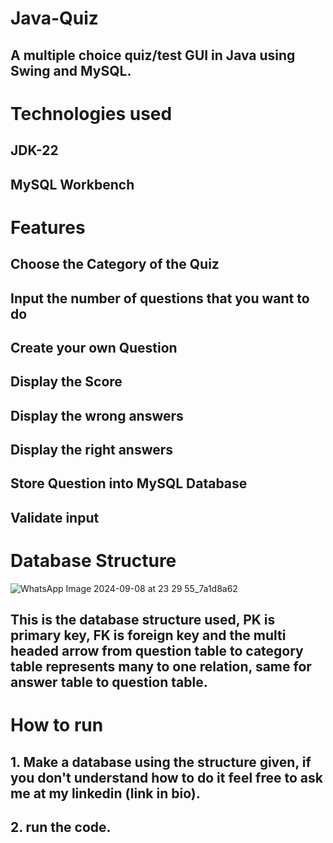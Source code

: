 # Java-Quiz
## A multiple choice quiz/test GUI in Java using Swing and MySQL.

 # Technologies used
 ## JDK-22
 ## MySQL Workbench
 
 # Features
## Choose the Category of the Quiz
## Input the number of questions that you want to do
## Create your own Question
## Display the Score
## Display the wrong answers
## Display the right answers
## Store Question into MySQL Database
## Validate input

# Database Structure
![WhatsApp Image 2024-09-08 at 23 29 55_7a1d8a62](https://github.com/user-attachments/assets/7f70308b-89e7-434d-ab67-94e0365c415f)
## This is the database structure used, PK is primary key, FK is foreign key and the multi headed arrow from question table to category table represents many to one relation, same for answer table to question table. 

# How to run
## 1. Make a database using the structure given, if you don't understand how to do it feel free to ask me at my linkedin (link in bio).
## 2. run the code.
